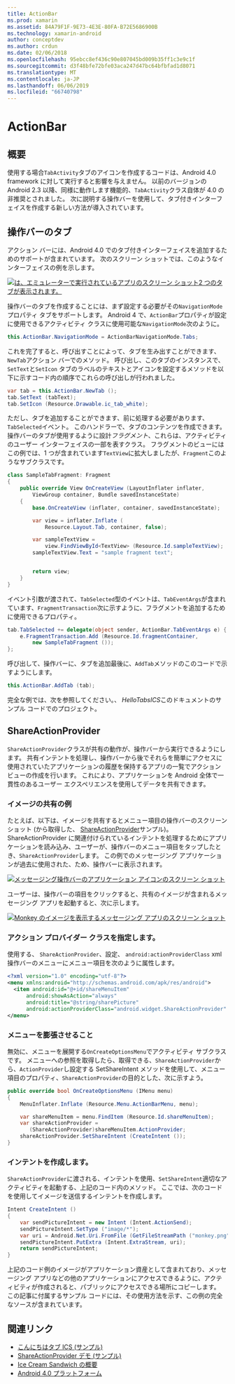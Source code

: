 ```yaml
---
title: ActionBar
ms.prod: xamarin
ms.assetid: 84A79F1F-9E73-4E3E-80FA-B72E5686900B
ms.technology: xamarin-android
author: conceptdev
ms.author: crdun
ms.date: 02/06/2018
ms.openlocfilehash: 95ebcc8ef436c90e807045bd009b35ff1c3e9c1f
ms.sourcegitcommit: d3f48bfe72bfe03aca247d47bc64bfbfad1d8071
ms.translationtype: MT
ms.contentlocale: ja-JP
ms.lasthandoff: 06/06/2019
ms.locfileid: "66740798"
---
```

# <a name="actionbar"></a>ActionBar


## <a name="overview"></a>概要

使用する場合`TabActivity`タブのアイコンを作成するコードは、Android 4.0 framework に対して実行すると影響を与えません。 以前のバージョンの Android 2.3 以降、同様に動作します機能的、`TabActivity`クラス自体が 4.0 の非推奨とされました。 次に説明する操作バーを使用して、タブ付きインターフェイスを作成する新しい方法が導入されています。


## <a name="action-bar-tabs"></a>操作バーのタブ

アクション バーには、Android 4.0 でのタブ付きインターフェイスを追加するためのサポートが含まれています。
次のスクリーン ショットでは、このようなインターフェイスの例を示します。

[![は、エミュレーターで実行されているアプリのスクリーン ショット2 つのタブが表示されます。](action-bar-images/25-actionbartabs.png)](action-bar-images/25-actionbartabs.png#lightbox)

操作バーのタブを作成することには、まず設定する必要がその`NavigationMode`プロパティ タブをサポートします。 Android 4 で、`ActionBar`プロパティが設定に使用できるアクティビティ クラスに使用可能な`NavigationMode`次のように。

```csharp
this.ActionBar.NavigationMode = ActionBarNavigationMode.Tabs;
```

これを完了すると、呼び出すことによって、タブを生み出すことができます、`NewTab`アクション バーでのメソッド。 呼び出し、このタブのインスタンスで、`SetText`と`SetIcon` タブのラベルのテキストとアイコンを設定するメソッドを以下に示すコード内の順序でこれらの呼び出しが行われました。

```csharp
var tab = this.ActionBar.NewTab ();
tab.SetText (tabText);
tab.SetIcon (Resource.Drawable.ic_tab_white);
```

ただし、タブを追加することができます、前に処理する必要があります、`TabSelected`イベント。 このハンドラーで、タブのコンテンツを作成できます。操作バーのタブが使用するように設計*フラグメント*、これらは、アクティビティのユーザー インターフェイスの一部を表すクラス。 フラグメントのビューにはこの例では、1 つが含まれています`TextView`に拡大しましたが、`Fragment`このようなサブクラスです。

```csharp
class SampleTabFragment: Fragment
{           
    public override View OnCreateView (LayoutInflater inflater,
        ViewGroup container, Bundle savedInstanceState)
    {
        base.OnCreateView (inflater, container, savedInstanceState);

        var view = inflater.Inflate (
            Resource.Layout.Tab, container, false);

        var sampleTextView =
            view.FindViewById<TextView> (Resource.Id.sampleTextView);            
        sampleTextView.Text = "sample fragment text";


        return view;
    }
}
```

イベント引数が渡されて、`TabSelected`型のイベントは、`TabEventArgs`が含まれています、`FragmentTransaction`次に示すように、フラグメントを追加するために使用できるプロパティ。

```csharp
tab.TabSelected += delegate(object sender, ActionBar.TabEventArgs e) {             
    e.FragmentTransaction.Add (Resource.Id.fragmentContainer,
        new SampleTabFragment ());
};
```

呼び出して、操作バーに、タブを追加最後に、`AddTab`メソッドのこのコードで示すようにします。

```csharp
this.ActionBar.AddTab (tab);
```

完全な例では、次を参照してください。、 *HelloTabsICS*このドキュメントのサンプル コードでのプロジェクト。


## <a name="shareactionprovider"></a>ShareActionProvider

`ShareActionProvider`クラスが共有の動作が、操作バーから実行できるようにします。 共有インテントを処理し、操作バーから後でそれらを簡単にアクセスに使用されていたアプリケーションの履歴を保持するアプリの一覧でアクション ビューの作成を行います。 これにより、アプリケーションを Android 全体で一貫性のあるユーザー エクスペリエンスを使用してデータを共有できます。


### <a name="image-sharing-example"></a>イメージの共有の例

たとえば、以下は、イメージを共有するとメニュー項目の操作バーのスクリーン ショット (から取得した、 [ShareActionProvider](https://developer.xamarin.com/samples/monodroid/ShareActionProviderDemo/)サンプル)。 ShareActionProvider に関連付けられているインテントを処理するためにアプリケーションを読み込み、ユーザーが、操作バーのメニュー項目をタップしたとき、`ShareActionProvider`します。 この例でのメッセージング アプリケーションが過去に使用された、ため、操作バーに表示されます。

[![メッセージング操作バーのアプリケーション アイコンのスクリーン ショット](action-bar-images/09-shareactionprovider.png)](action-bar-images/09-shareactionprovider.png#lightbox)


ユーザーは、操作バーの項目をクリックすると、共有のイメージが含まれるメッセージング アプリを起動すると、次に示します。

[![Monkey のイメージを表示するメッセージング アプリのスクリーン ショット](action-bar-images/10-messagewithimage.png)](action-bar-images/10-messagewithimage.png#lightbox)


### <a name="specifying-the-action-provider-class"></a>アクション プロバイダー クラスを指定します。

使用する、 `ShareActionProvider`、設定、 `android:actionProviderClass` xml 操作バーのメニューにメニュー項目を次のように属性します。

```xml
<?xml version="1.0" encoding="utf-8"?>
<menu xmlns:android="http://schemas.android.com/apk/res/android">
  <item android:id="@+id/shareMenuItem"
      android:showAsAction="always"
      android:title="@string/sharePicture"
      android:actionProviderClass="android.widget.ShareActionProvider" />
</menu>
```


### <a name="inflating-the-menu"></a>メニューを膨張させること

無効に、メニューを展開する`OnCreateOptionsMenu`でアクティビティ サブクラスです。 メニューへの参照を取得したら、取得できる、`ShareActionProvider`から、`ActionProvider`し設定する SetShareIntent メソッドを使用して、メニュー項目のプロパティ、`ShareActionProvider`の目的とした、次に示すよう。

```csharp
public override bool OnCreateOptionsMenu (IMenu menu)
{
    MenuInflater.Inflate (Resource.Menu.ActionBarMenu, menu);       

    var shareMenuItem = menu.FindItem (Resource.Id.shareMenuItem);           
    var shareActionProvider =
       (ShareActionProvider)shareMenuItem.ActionProvider;
    shareActionProvider.SetShareIntent (CreateIntent ());
}
```


### <a name="creating-the-intent"></a>インテントを作成します。

`ShareActionProvider`に渡される、インテントを使用、`SetShareIntent`適切なアクティビティを起動する、上記のコード内のメソッド。 ここでは、次のコードを使用してイメージを送信するインテントを作成します。

```csharp
Intent CreateIntent ()
{  
    var sendPictureIntent = new Intent (Intent.ActionSend);
    sendPictureIntent.SetType ("image/*");
    var uri = Android.Net.Uri.FromFile (GetFileStreamPath ("monkey.png"));          
    sendPictureIntent.PutExtra (Intent.ExtraStream, uri);
    return sendPictureIntent;
}
```

上記のコード例のイメージがアプリケーション資産として含まれており、メッセージング アプリなどの他のアプリケーションにアクセスできるように、アクティビティが作成されると、パブリックにアクセスできる場所にコピーします。 この記事に付属するサンプル コードには、その使用方法を示す、この例の完全なソースが含まれています。



## <a name="related-links"></a>関連リンク

- [こんにちはタブ ICS (サンプル)](https://developer.xamarin.com/samples/monodroid/HelloTabsICS/)
- [ShareActionProvider デモ (サンプル)](https://developer.xamarin.com/samples/monodroid/ShareActionProviderDemo/)
- [Ice Cream Sandwich の概要](http://www.android.com/about/ice-cream-sandwich/)
- [Android 4.0 プラットフォーム](https://developer.android.com/sdk/android-4.0.html)
